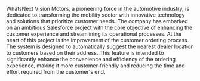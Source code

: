 WhatsNext Vision Motors, a pioneering force in the automotive industry, is dedicated to transforming the mobility sector with innovative technology and solutions that prioritize customer needs. The company has embarked on an ambitious Salesforce project with the core objective of enhancing the customer experience and streamlining its operational processes.
At the heart of this project is the improvement of the customer ordering process. The system is designed to automatically suggest the nearest dealer location to customers based on their address. This feature is intended to significantly enhance the convenience and efficiency of the ordering experience, making it more customer-friendly and reducing the time and effort required from the customer's end.
